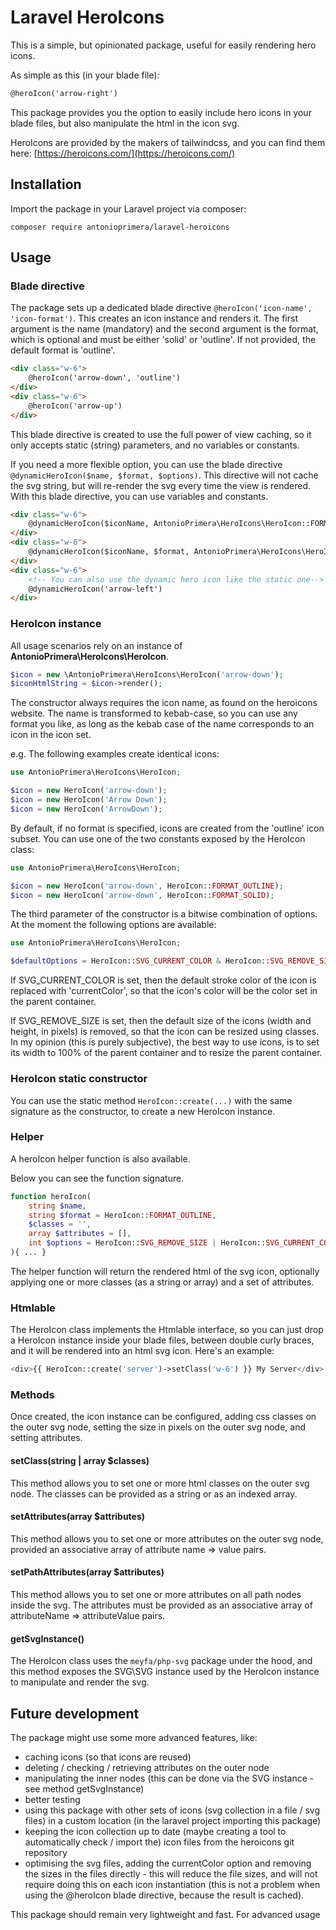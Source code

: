 # Laravel HeroIcons

This is a simple, but opinionated package, useful for easily rendering hero icons.

As simple as this (in your blade file):

```html
@heroIcon('arrow-right')
```

This package provides you the option to easily include hero icons in your blade files, but also manipulate the
html in the icon svg.

HeroIcons are provided by the makers of tailwindcss, and you can find them here:
[https://heroicons.com/](https://heroicons.com/)

## Installation

Import the package in your Laravel project via composer:

`composer require antonioprimera/laravel-heroicons`

## Usage

### Blade directive

The package sets up a dedicated blade directive `@heroIcon('icon-name', 'icon-format')`. This creates an
icon instance and renders it. The first argument is the name (mandatory) and the second argument is the format,
which is optional and must be either 'solid' or 'outline'. If not provided, the default format is 'outline'.

```html
<div class="w-6">
    @heroIcon('arrow-down', 'outline')
</div>
<div class="w-6">
    @heroIcon('arrow-up')
</div>
```

This blade directive is created to use the full power of view caching, so it only accepts static (string) parameters,
and no variables or constants.

If you need a more flexible option, you can use the blade directive `@dynamicHeroIcon($name, $format, $options)`.
This directive will not cache the svg string, but will re-render the svg every time the view is rendered. With
this blade directive, you can use variables and constants.

```html
<div class="w-6">
	@dynamicHeroIcon($iconName, AntonioPrimera\HeroIcons\HeroIcon::FORMAT_SOLID)
</div>
<div class="w-6">
	@dynamicHeroIcon($iconName, $format, AntonioPrimera\HeroIcons\HeroIcon::SVG_REMOVE_SIZE)
</div>
<div class="w-6">
    <!-- You can also use the dynamic hero icon like the static one-->
    @dynamicHeroIcon('arrow-left')
</div>
```

### HeroIcon instance

All usage scenarios rely on an instance of **AntonioPrimera\HeroIcons\HeroIcon**.

```php
$icon = new \AntonioPrimera\HeroIcons\HeroIcon('arrow-down');
$iconHtmlString = $icon->render();
```

The constructor always requires the icon name, as found on the heroicons website. The name is transformed to
kebab-case, so you can use any format you like, as long as the kebab case of the name corresponds to an icon
in the icon set.

e.g. The following examples create identical icons:

```php
use AntonioPrimera\HeroIcons\HeroIcon;

$icon = new HeroIcon('arrow-down');
$icon = new HeroIcon('Arrow Down');
$icon = new HeroIcon('ArrowDown');
```

By default, if no format is specified, icons are created from the 'outline' icon subset. You can use one of the two
constants exposed by the HeroIcon class:

```php
use AntonioPrimera\HeroIcons\HeroIcon;

$icon = new HeroIcon('arrow-down', HeroIcon::FORMAT_OUTLINE);
$icon = new HeroIcon('arrow-down', HeroIcon::FORMAT_SOLID);
```

The third parameter of the constructor is a bitwise combination of options. At the moment the following options
are available:

```php
use AntonioPrimera\HeroIcons\HeroIcon;

$defaultOptions = HeroIcon::SVG_CURRENT_COLOR & HeroIcon::SVG_REMOVE_SIZE;
```

If SVG_CURRENT_COLOR is set, then the default stroke color of the icon is replaced with 'currentColor', so that the
icon's color will be the color set in the parent container.

If SVG_REMOVE_SIZE is set, then the default size of the icons (width and height, in pixels) is removed, so that the
icon can be resized using classes. In my opinion (this is purely subjective), the best way to use icons, is to set
its width to 100% of the parent container and to resize the parent container.

### HeroIcon static constructor

You can use the static method `HeroIcon::create(...)` with the same signature as the constructor, to create a new
HeroIcon instance.

### Helper

A heroIcon helper function is also available.

Below you can see the function signature.

```php
function heroIcon(
	string $name,
	string $format = HeroIcon::FORMAT_OUTLINE,
	$classes = '',
	array $attributes = [],
	int $options = HeroIcon::SVG_REMOVE_SIZE | HeroIcon::SVG_CURRENT_COLOR
){ ... }
```

The helper function will return the rendered html of the svg icon, optionally applying one or more classes
(as a string or array) and a set of attributes.


### Htmlable

The HeroIcon class implements the Htmlable interface, so you can just drop a HeroIcon instance inside your blade
files, between double curly braces, and it will be rendered into an html svg icon. Here's an example:

```php
<div>{{ HeroIcon::create('server')->setClass('w-6') }} My Server</div>
```

### Methods

Once created, the icon instance can be configured, adding css classes on the outer svg node,
setting the size in pixels on the outer svg node, and setting attributes.

#### setClass(string | array $classes)

This method allows you to set one or more html classes on the outer svg node. The classes can be
provided as a string or as an indexed array.

#### setAttributes(array $attributes)

This method allows you to set one or more attributes on the outer svg node, provided an associative
array of attribute name => value pairs.

#### setPathAttributes(array $attributes)

This method allows you to set one or more attributes on all path nodes inside the svg. The attributes
must be provided as an associative array of attributeName => attributeValue pairs.

#### getSvgInstance()

The HeroIcon class uses the `meyfa/php-svg` package under the hood, and this method exposes
the SVG\SVG instance used by the HeroIcon instance to manipulate and render the svg.


## Future development

The package might use some more advanced features, like:

- caching icons (so that icons are reused)
- deleting / checking / retrieving attributes on the outer node
- manipulating the inner nodes (this can be done via the SVG instance - see method getSvgInstance)
- better testing
- using this package with other sets of icons (svg collection in a file / svg files) in a custom
location (in the laravel project importing this package)
- keeping the icon collection up to date (maybe creating a tool to automatically check / import the)
icon files from the heroicons git repository
- optimising the svg files, adding the currentColor option and removing the sizes in the files
directly - this will reduce the file sizes, and will not require doing this on each icon instantiation
(this is not a problem when using the @heroIcon blade directive, because the result is cached).

This package should remain very lightweight and fast. For advanced usage 